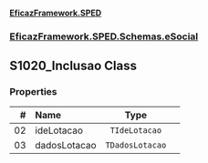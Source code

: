#### [EficazFramework.SPED](EficazFrameworkSPED.md 'EficazFramework SPED')
### [EficazFramework.SPED.Schemas.eSocial](EficazFramework.SPED.Schemas.eSocial.md 'EficazFramework.SPED.Schemas.eSocial')

## S1020_Inclusao Class
### Properties

| # | Name | Type | |
| ---: | :--- | :---: | :--- |
| 02 | ideLotacao | `TIdeLotacao` |  |
| 03 | dadosLotacao | `TDadosLotacao` |  |
